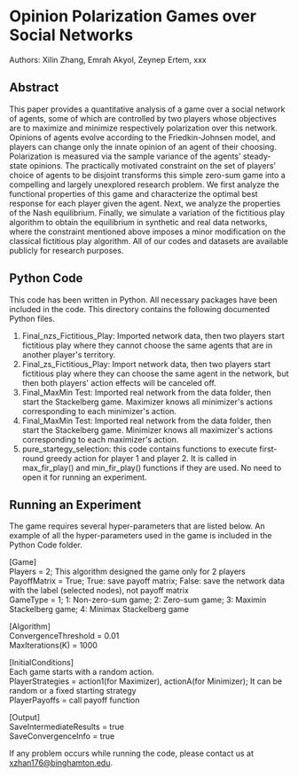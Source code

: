 
# Opinion Polarization Games over Social Networks
Authors: Xilin Zhang, Emrah Akyol, Zeynep Ertem, xxx
## Abstract 
This paper provides a quantitative analysis of a game over a social network of agents, some of which are controlled by two players whose objectives are to maximize and minimize respectively polarization over this network. Opinions of agents evolve according to the Friedkin-Johnsen model, and players can change only the innate opinion of an agent of their choosing. Polarization is measured via the sample variance of the agents' steady-state opinions. The practically motivated constraint on the set of players' choice of agents to be disjoint transforms this simple zero-sum game into a compelling and largely unexplored research problem. We first analyze the functional properties of this game and characterize the optimal best response for each player given the agent. Next, we analyze the properties of the Nash equilibrium. Finally, we simulate a variation of the fictitious play algorithm to obtain the equilibrium in synthetic and real data networks, where the constraint mentioned above imposes a minor modification on the classical fictitious play algorithm. All of our codes and datasets are available publicly for research purposes. 


## Python Code
This code has been written in Python. All necessary packages have been included in the code. This directory contains the following documented Python files. 

1. Final_nzs_Fictitious_Play: Imported network data, then two players start fictitious play where they cannot choose the same agents that are in another player's territory.
2. Final_zs_Fictitious_Play: Import network data, then two players start fictitious play where they can choose the same agent in the network, but then both players' action effects will be canceled off.
4. Final_MaxMin Test: Imported real network from the data folder, then start the Stackelberg game. Maximizer knows all minimizer's actions corresponding to each minimizer's action.  
5. Final_MaxMin Test: Imported real network from the data folder, then start the Stackelberg game. Minimizer knows all maximizer's actions corresponding to each maximizer's action.
6. pure_startegy_selection: this code contains functions to execute first-round greedy action for player 1 and player 2. It is called in max_fir_play() and min_fir_play() functions if they are used. No need to open it for running an experiment.

## Running an Experiment 
The game requires several hyper-parameters that are listed below. An example of all the hyper-parameters used in the game is included in the Python Code folder.

[Game] <br>
Players = 2; This algorithm designed the game only for 2 players <br>
PayoffMatrix = True; True: save payoff matrix; False: save the network data with the label (selected nodes), not payoff matrix <br>
GameType = 1; 1: Non-zero-sum game; 2: Zero-sum game; 3: Maximin Stackelberg game; 4: Minimax Stackelberg game<br>

[Algorithm] <br>
ConvergenceThreshold = 0.01 <br>
MaxIterations(K) = 1000 <br>

[InitialConditions] <br>
Each game starts with a random action.<br>
PlayerStrategies = action1(for Maximizer), actionA(for Minimizer); It can be random or a fixed starting strategy <br>
PlayerPayoffs = call payoff function <br>

[Output] <br>
SaveIntermediateResults = true <br>
SaveConvergenceInfo = true <br>

If any problem occurs while running the code, please contact us at xzhan176@binghamton.edu.


